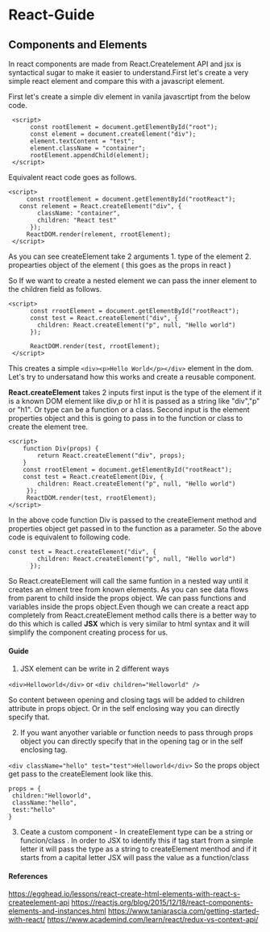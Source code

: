 # React-Guide

## Components and Elements

In react components are made from React.Createlement API and jsx is syntactical sugar to make it easier to understand.First let's create a very simple react element and compare this with a javascript element.

First let's create a simple div element in vanila javascrtipt from the below code.

```
 <script>
      const rootElement = document.getElementById("root");
      const element = document.createElement("div");
      element.textContent = "test";
      element.className = "container";
      rootElement.appendChild(element);
 </script>
```

Equivalent react code goes as follows.

```
<script>
     const rrootElement = document.getElementById("rootReact");
   const relement = React.createElement("div", {
        className: "container",
        children: "React test"
      });
     ReactDOM.render(relement, rrootElement);
 </script>

```
As you can see createElement take 2 arguments 
    1. type of the element
    2. propearties object of the element ( this goes as the props in react )
    
So If we want to create a nested element we can pass the inner element to the children field as follows.

```
<script>
      const rrootElement = document.getElementById("rootReact");
      const test = React.createElement("div", {
        children: React.createElement("p", null, "Hello world")
      });

      ReactDOM.render(test, rrootElement);
 </script>
````
This creates a simple `<div><p>Hello World</p></div>` element in the dom. Let's try to undersatand how this works and create a reusable component.

**React.createElement** takes 2 inputs first input is the type of the element if it is a known DOM element like div,p or h1 it is passed as a string like "div","p" or "h1". Or type can be a function or a class. Second input is the element properties object and this is going to pass in to the function or class to create the element tree.

```
<script>
    function Div(props) {
        return React.createElement("div", props);
    }
    const rrootElement = document.getElementById("rootReact");
    const test = React.createElement(Div, {
        children: React.createElement("p", null, "Hello world")
     });
     ReactDOM.render(test, rrootElement);
</script>

```
In the above code function Div is passed to the createElement method and properties object get passed in to the function as a parameter. So the above code is equivalent to following code.

```
const test = React.createElement("div", {
        children: React.createElement("p", null, "Hello world")
      });
```
So React.createElement will call the same funtion in a nested way until it creates an elment tree from known elements. As you can see data flows from parent to child inside the props object. We can pass functions and variables inside the props object.Even though we can create a react app completely from React.createElement method calls there is a better way to do this which is called **JSX** which is very similar to html syntax and it will simplify the component creating process for us.

#### Guide

1. JSX element can be write in 2 different ways

`<div>Helloworld</div>` or `<div children="Helloworld" />`

So content between opening and closing tags will be added to children attribute in props object. Or in the self enclosing way you can directly specify that. 

2. If you want anyother variable or function needs to pass through props object you can directly specify that in the opening tag or in the self enclosing tag.

`<div className="hello" test="test">Helloworld</div>`
So the props object get pass to the createElement look like this.
```
props = {
 children:"Helloworld",
 className:"hello",
 test:"hello"
}

```
3. Ceate a custom component - In createElement type can be a string or funcion/class . In order to JSX to identify this if  tag  start from a simple letter it will pass the type as a string to createElement menthod and if it starts from a capital letter JSX will pass the value as a function/class

#### References

https://egghead.io/lessons/react-create-html-elements-with-react-s-createelement-api
https://reactjs.org/blog/2015/12/18/react-components-elements-and-instances.html
https://www.taniarascia.com/getting-started-with-react/
https://www.academind.com/learn/react/redux-vs-context-api/
